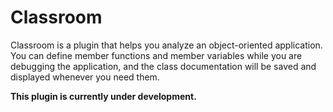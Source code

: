 # Classroom

Classroom is a plugin that helps you analyze an object-oriented application. You can define member functions and member variables while you are debugging the application, and the class documentation will be saved and displayed whenever you need them.

**This plugin is currently under development.**
